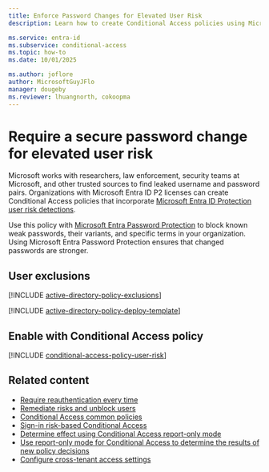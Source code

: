 ```yaml
---
title: Enforce Password Changes for Elevated User Risk
description: Learn how to create Conditional Access policies using Microsoft Entra ID Protection to enforce secure password changes for users with elevated risk.

ms.service: entra-id
ms.subservice: conditional-access
ms.topic: how-to
ms.date: 10/01/2025

ms.author: joflore
author: MicrosoftGuyJFlo
manager: dougeby
ms.reviewer: lhuangnorth, cokoopma
---
```

# Require a secure password change for elevated user risk

Microsoft works with researchers, law enforcement, security teams at Microsoft, and other trusted sources to find leaked username and password pairs. Organizations with Microsoft Entra ID P2 licenses can create Conditional Access policies that incorporate [Microsoft Entra ID Protection user risk detections](~/id-protection/concept-identity-protection-risks.md). 

Use this policy with [Microsoft Entra Password Protection](../authentication/concept-password-ban-bad.md) to block known weak passwords, their variants, and specific terms in your organization. Using Microsoft Entra Password Protection ensures that changed passwords are stronger.

## User exclusions
[!INCLUDE [active-directory-policy-exclusions](~/includes/entra-policy-exclude-user.md)]

[!INCLUDE [active-directory-policy-deploy-template](~/includes/entra-policy-deploy-template.md)]

## Enable with Conditional Access policy

[!INCLUDE [conditional-access-policy-user-risk](../../includes/conditional-access-policy-user-risk.md)]

## Related content

- [Require reauthentication every time](../../identity/conditional-access/concept-session-lifetime.md#require-reauthentication-every-time)
- [Remediate risks and unblock users](../../id-protection/howto-identity-protection-remediate-unblock.md)
- [Conditional Access common policies](concept-conditional-access-policy-common.md)
- [Sign-in risk-based Conditional Access](policy-risk-based-sign-in.md)
- [Determine effect using Conditional Access report-only mode](howto-conditional-access-insights-reporting.md)
- [Use report-only mode for Conditional Access to determine the results of new policy decisions](concept-conditional-access-report-only.md)
- [Configure cross-tenant access settings](/entra/external-id/cross-tenant-access-settings-b2b-collaboration#to-change-inbound-trust-settings-for-mfa-and-device-claims)
